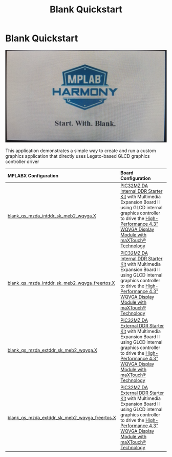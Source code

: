 ﻿---
parent: Example Applications
title: Blank Quickstart
nav_order: 5
---

# Blank Quickstart

![](./../../docs/html/blank_quickstart.png)

This application demonstrates a simple way to create and run a custom graphics application that directly uses Legato-based GLCD graphics controller driver

|MPLABX Configuration|Board Configuration|
|:-------------------|:------------------|
|[blank\_qs\_mzda\_intddr\_sk\_meb2\_wqvga.X](./firmware/blank_qs_mzda_intddr_sk_meb2_wqvga.X/readme.md)|[PIC32MZ DA Internal DDR Starter Kit](https://www.microchip.com/DevelopmentTools/ProductDetails/PartNO/DM320010) with Multimedia Expansion Board II using GLCD internal graphics controller to drive the [High-Performance 4.3" WQVGA Display Module with maXTouch® Technology](https://www.microchip.com/DevelopmentTools/ProductDetails/PartNO/AC320005-4)|
|[blank\_qs\_mzda\_intddr\_sk\_meb2\_wqvga_freertos.X](./firmware/blank_qs_mzda_intddr_sk_meb2_wqvga_freertos.X/readme.md)|[PIC32MZ DA Internal DDR Starter Kit](https://www.microchip.com/DevelopmentTools/ProductDetails/PartNO/DM320010) with Multimedia Expansion Board II using GLCD internal graphics controller to drive the [High-Performance 4.3" WQVGA Display Module with maXTouch® Technology](https://www.microchip.com/DevelopmentTools/ProductDetails/PartNO/AC320005-4)|
|[blank\_qs\_mzda\_extddr\_sk\_meb2\_wqvga.X](./firmware/blank_qs_mzda_extddr_sk_meb2_wqvga.X/readme.md)|[PIC32MZ DA External DDR Starter Kit](https://www.microchip.com/Developmenttools/ProductDetails/DM320008) with Multimedia Expansion Board II using GLCD internal graphics controller to drive the [High-Performance 4.3" WQVGA Display Module with maXTouch® Technology](https://www.microchip.com/DevelopmentTools/ProductDetails/PartNO/AC320005-4)|
|[blank\_qs\_mzda\_extddr\_sk\_meb2\_wqvga_freertos.X](./firmware/blank_qs_mzda_extddr_sk_meb2_wqvga_freertos.X/readme.md)|[PIC32MZ DA External DDR Starter Kit](https://www.microchip.com/Developmenttools/ProductDetails/DM320008) with Multimedia Expansion Board II using GLCD internal graphics controller to drive the [High-Performance 4.3" WQVGA Display Module with maXTouch® Technology](https://www.microchip.com/DevelopmentTools/ProductDetails/PartNO/AC320005-4)|


